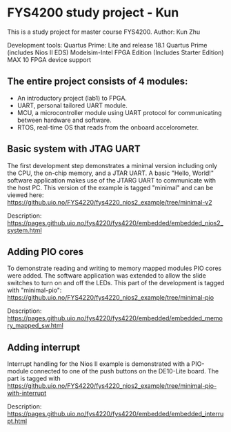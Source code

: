 # FYS4200 study project - Kun

This is a study project for master course FYS4200.
Author: Kun Zhu

Development tools:
Quartus Prime: Lite and release 18.1
Quartus Prime (includes Nios II EDS)
Modelsim-Intel FPGA Edition (Includes Starter Edition)
MAX 10 FPGA device support

## The entire project consists of 4 modules:
* An introductory project (lab1) to FPGA.
* UART, personal tailored UART module.
* MCU, a microcontroller module using UART protocol for communicating between hardware and software.
* RTOS, real-time OS that reads from the onboard accelorometer.


## Basic system with JTAG UART 
The first development step demonstrates a minimal version including only the CPU, the on-chip memory, and a JTAR UART. A basic "Hello, World!" software application makes use of the JTARG UART to communicate with the host PC. This version of the example is tagged "minimal" and can be viewed here:
https://github.uio.no/FYS4220/fys4220_nios2_example/tree/minimal-v2


Description: https://pages.github.uio.no/fys4220/fys4220/embedded/embedded_nios2_system.html


## Adding PIO cores
To demonstrate reading and writing to memory mapped modules PIO cores were added. The software application was extended to allow the slide switches to turn on and off the LEDs. This part of the development is tagged with "minimal-pio":
https://github.uio.no/FYS4220/fys4220_nios2_example/tree/minimal-pio

Description: https://pages.github.uio.no/fys4220/fys4220/embedded/embedded_memory_mapped_sw.html

## Adding interrupt
Interrupt handling for the Nios II example is demonstrated with a PIO-module connected to one of the push buttons on the DE10-Lite board. The part is tagged with
https://github.uio.no/FYS4220/fys4220_nios2_example/tree/minimal-pio-with-interrupt

Description: https://pages.github.uio.no/fys4220/fys4220/embedded/embedded_interrupt.html